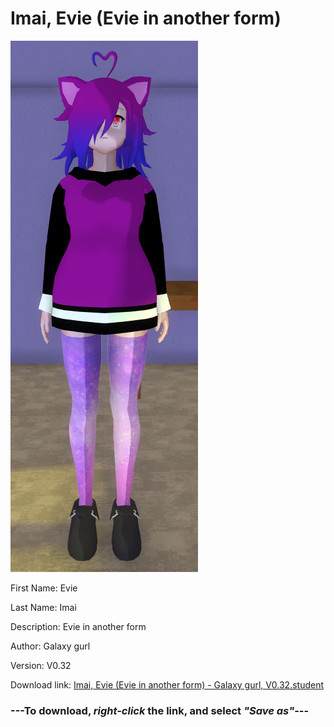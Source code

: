# Imai, Evie (Evie in another form)

<img src = "https://raw.githubusercontent.com/Arbiter1223/Daigaku-Gurashi-Custom-Students/master/Students/Files/Imai%2C%20Evie%20(Evie%20in%20another%20form).png">

First Name: Evie

Last Name: Imai

Description: Evie in another form

Author: Galaxy gurl

Version: V0.32

Download link: <a href="https://raw.githubusercontent.com/Arbiter1223/Daigaku-Gurashi-Custom-Students/master/Students/Files/Imai%2C%20Evie%20(Evie%20in%20another%20form)%20-%20Galaxy%20gurl%2C%20V0.32.student">Imai, Evie (Evie in another form) - Galaxy gurl, V0.32.student</a>

### ---**To download, _right-click_ the link, and select _"Save as"_**---
